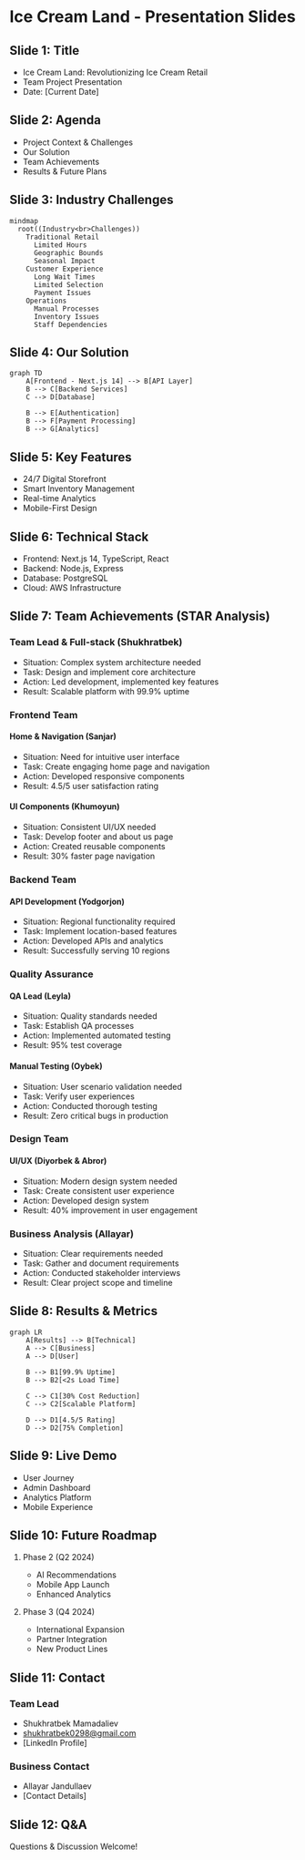# Ice Cream Land - Presentation Slides

## Slide 1: Title

- Ice Cream Land: Revolutionizing Ice Cream Retail
- Team Project Presentation
- Date: [Current Date]

## Slide 2: Agenda

- Project Context & Challenges
- Our Solution
- Team Achievements
- Results & Future Plans

## Slide 3: Industry Challenges

```mermaid
mindmap
  root((Industry<br>Challenges))
    Traditional Retail
      Limited Hours
      Geographic Bounds
      Seasonal Impact
    Customer Experience
      Long Wait Times
      Limited Selection
      Payment Issues
    Operations
      Manual Processes
      Inventory Issues
      Staff Dependencies
```

## Slide 4: Our Solution

```mermaid
graph TD
    A[Frontend - Next.js 14] --> B[API Layer]
    B --> C[Backend Services]
    C --> D[Database]

    B --> E[Authentication]
    B --> F[Payment Processing]
    B --> G[Analytics]
```

## Slide 5: Key Features

- 24/7 Digital Storefront
- Smart Inventory Management
- Real-time Analytics
- Mobile-First Design

## Slide 6: Technical Stack

- Frontend: Next.js 14, TypeScript, React
- Backend: Node.js, Express
- Database: PostgreSQL
- Cloud: AWS Infrastructure

## Slide 7: Team Achievements (STAR Analysis)

### Team Lead & Full-stack (Shukhratbek)

- Situation: Complex system architecture needed
- Task: Design and implement core architecture
- Action: Led development, implemented key features
- Result: Scalable platform with 99.9% uptime

### Frontend Team

#### Home & Navigation (Sanjar)

- Situation: Need for intuitive user interface
- Task: Create engaging home page and navigation
- Action: Developed responsive components
- Result: 4.5/5 user satisfaction rating

#### UI Components (Khumoyun)

- Situation: Consistent UI/UX needed
- Task: Develop footer and about us page
- Action: Created reusable components
- Result: 30% faster page navigation

### Backend Team

#### API Development (Yodgorjon)

- Situation: Regional functionality required
- Task: Implement location-based features
- Action: Developed APIs and analytics
- Result: Successfully serving 10 regions

### Quality Assurance

#### QA Lead (Leyla)

- Situation: Quality standards needed
- Task: Establish QA processes
- Action: Implemented automated testing
- Result: 95% test coverage

#### Manual Testing (Oybek)

- Situation: User scenario validation needed
- Task: Verify user experiences
- Action: Conducted thorough testing
- Result: Zero critical bugs in production

### Design Team

#### UI/UX (Diyorbek & Abror)

- Situation: Modern design system needed
- Task: Create consistent user experience
- Action: Developed design system
- Result: 40% improvement in user engagement

### Business Analysis (Allayar)

- Situation: Clear requirements needed
- Task: Gather and document requirements
- Action: Conducted stakeholder interviews
- Result: Clear project scope and timeline

## Slide 8: Results & Metrics

```mermaid
graph LR
    A[Results] --> B[Technical]
    A --> C[Business]
    A --> D[User]

    B --> B1[99.9% Uptime]
    B --> B2[<2s Load Time]

    C --> C1[30% Cost Reduction]
    C --> C2[Scalable Platform]

    D --> D1[4.5/5 Rating]
    D --> D2[75% Completion]
```

## Slide 9: Live Demo

- User Journey
- Admin Dashboard
- Analytics Platform
- Mobile Experience

## Slide 10: Future Roadmap

1. Phase 2 (Q2 2024)

   - AI Recommendations
   - Mobile App Launch
   - Enhanced Analytics

2. Phase 3 (Q4 2024)
   - International Expansion
   - Partner Integration
   - New Product Lines

## Slide 11: Contact

### Team Lead

- Shukhratbek Mamadaliev
- shukhratbek0298@gmail.com
- [LinkedIn Profile]

### Business Contact

- Allayar Jandullaev
- [Contact Details]

## Slide 12: Q&A

Questions & Discussion Welcome!
